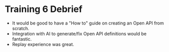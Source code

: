 # Training 6 Debrief

* It would be good to have a "How to" guide on creating an Open API from scratch.
* Integration with AI to generate/fix Open API definitions would be fantastic.
* Replay experience was great.
